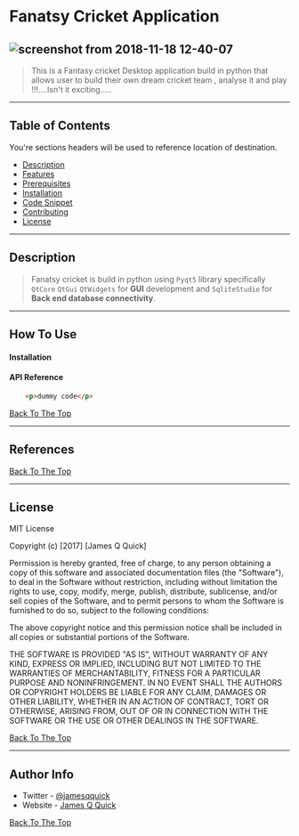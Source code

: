 # Fanatsy Cricket Application
![screenshot from 2018-11-18 12-40-07](https://user-images.githubusercontent.com/40792388/48669654-29ad1780-eb2f-11e8-9357-9bd640057415.png)
----

> This is a Fantasy cricket Desktop application build in python that allows user to build their own dream cricket team , analyse it and play !!!....Isn't it exciting.....

---


## Table of Contents
You're sections headers will be used to reference location of destination.

- [Description](#description)
- [Features](#features)
- [Prerequisites](#prerequisites)
- [Installation](#installation)
- [Code Snippet](#code-snippet)
- [Contributing](#contributing)
- [License](#license)



---

## Description
> Fanatsy cricket is build in python using `Pyqt5` library specifically `QtCore`  `QtGui`  `QtWidgets` for **GUI** development and `SqliteStudio` for **Back end database connectivity**.


---


## How To Use

#### Installation



#### API Reference

```html
    <p>dummy code</p>
```
[Back To The Top](#read-me-template)

---

## References
[Back To The Top](#read-me-template)

---

## License

MIT License

Copyright (c) [2017] [James Q Quick]

Permission is hereby granted, free of charge, to any person obtaining a copy
of this software and associated documentation files (the "Software"), to deal
in the Software without restriction, including without limitation the rights
to use, copy, modify, merge, publish, distribute, sublicense, and/or sell
copies of the Software, and to permit persons to whom the Software is
furnished to do so, subject to the following conditions:

The above copyright notice and this permission notice shall be included in all
copies or substantial portions of the Software.

THE SOFTWARE IS PROVIDED "AS IS", WITHOUT WARRANTY OF ANY KIND, EXPRESS OR
IMPLIED, INCLUDING BUT NOT LIMITED TO THE WARRANTIES OF MERCHANTABILITY,
FITNESS FOR A PARTICULAR PURPOSE AND NONINFRINGEMENT. IN NO EVENT SHALL THE
AUTHORS OR COPYRIGHT HOLDERS BE LIABLE FOR ANY CLAIM, DAMAGES OR OTHER
LIABILITY, WHETHER IN AN ACTION OF CONTRACT, TORT OR OTHERWISE, ARISING FROM,
OUT OF OR IN CONNECTION WITH THE SOFTWARE OR THE USE OR OTHER DEALINGS IN THE
SOFTWARE.

[Back To The Top](#read-me-template)

---

## Author Info

- Twitter - [@jamesqquick](https://twitter.com/jamesqquick)
- Website - [James Q Quick](https://jamesqquick.com)

[Back To The Top](#read-me-template)
